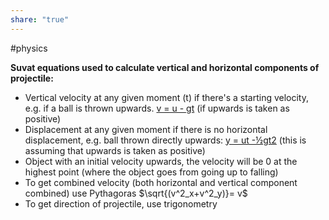 ```yaml
---  
share: "true"  
---  
```

#physics  
  
**Suvat equations used to calculate vertical and horizontal components of projectile:**  
- Vertical velocity at any given moment (t) if there's a starting velocity, e.g. if a ball is thrown upwards. [v = u - gt](SUVAT%20equations) (if upwards is taken as positive)  
- Displacement at any given moment if there is no horizontal displacement, e.g. ball thrown directly upwards: [y = ut -½gt2](SUVAT%20equations.md) (this is assuming that upwards is taken as positive)  
- Object with an initial velocity upwards, the velocity will be 0 at the highest point (where the object goes from going up to falling)  
- To get combined velocity (both horizontal and vertical component combined) use Pythagoras $\sqrt{(v^2_x+v^2_y)}= v$  
- To get direction of projectile, use trigonometry